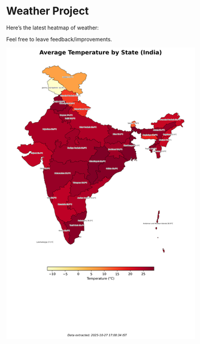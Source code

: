 # Weather Project

Here’s the latest heatmap of weather:

Feel free to leave feedback/improvements.

![India Heatmap](docs/assets/india_heatmap.png?v=FF57DC)
